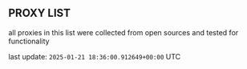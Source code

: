 ## PROXY LIST

all proxies in this list were collected from open sources and tested for functionality

last update: `2025-01-21 18:36:00.912649+00:00` UTC